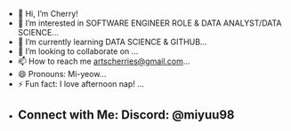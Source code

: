 - 👋 Hi, I’m Cherry!
- 👀 I’m interested in SOFTWARE ENGINEER ROLE & DATA ANALYST/DATA SCIENCE...
- 🌱 I’m currently learning DATA SCIENCE & GITHUB...
- 💞️ I’m looking to collaborate on ...
- 📫 How to reach me artscherries@gmail.com...
- 😄 Pronouns: Mi-yeow...
- ⚡ Fun fact: I love afternoon nap!  ...
- ## Connect with Me: Discord: @miyuu98


<!---
Miyueeow/Miyueeow is a ✨ special ✨ repository because its `README.md` (this file) appears on your GitHub profile.
You can click the Preview link to take a look at your changes.
--->
